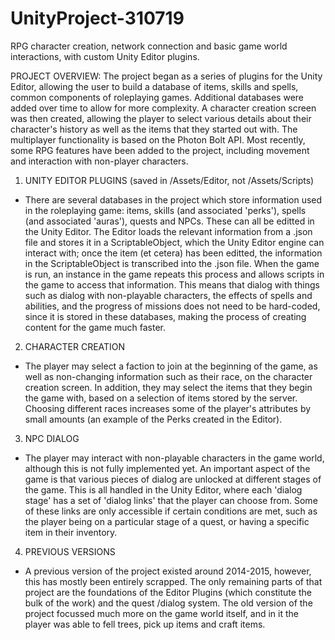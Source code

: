 # UnityProject-310719
RPG character creation, network connection and basic game world interactions, with custom Unity Editor plugins.

PROJECT OVERVIEW:
The project began as a series of plugins for the Unity Editor, allowing the user to build a database of items,
skills and spells, common components of roleplaying games. Additional databases were added over time to allow
for more complexity. A character creation screen was then created, allowing the player to select various details
about their character's history as well as the items that they started out with. The multiplayer functionality 
is based on the Photon Bolt API. Most recently, some RPG features have been added to the project, including 
movement and interaction with non-player characters.

1. UNITY EDITOR PLUGINS (saved in /Assets/Editor, not /Assets/Scripts)
- There are several databases in the project which store information used in the roleplaying game: items, skills
(and associated 'perks'), spells (and associated 'auras'), quests and NPCs. These can all be editted in the
Unity Editor. The Editor loads the relevant information from a .json file and stores it in a ScriptableObject,
which the Unity Editor engine can interact with; once the item (et cetera) has been editted, the information in
the ScriptableObject is transcribed into the .json file. When the game is run, an instance in the game repeats
this process and allows scripts in the game to access that information. This means that dialog with things such 
as dialog with non-playable characters, the effects of spells and abilities, and the progress of missions does 
not need to be hard-coded, since it is stored in these databases, making the process of creating content for
the game much faster.

2. CHARACTER CREATION
- The player may select a faction to join at the beginning of the game, as well as non-changing information such 
as their race, on the character creation screen. In addition, they may select the items that they begin the
game with, based on a selection of items stored by the server. Choosing different races increases some of the 
player's attributes by small amounts (an example of the Perks created in the Editor).

3. NPC DIALOG
- The player may interact with non-playable characters in the game world, although this is not fully implemented
yet. An important aspect of the game is that various pieces of dialog are unlocked at different stages of the
game. This is all handled in the Unity Editor, where each 'dialog stage' has a set of 'dialog links' that the
player can choose from. Some of these links are only accessible if certain conditions are met, such as the
player being on a particular stage of a quest, or having a specific item in their inventory.

4. PREVIOUS VERSIONS
- A previous version of the project existed around 2014-2015, however, this has mostly been entirely scrapped. The
only remaining parts of that project are the foundations of the Editor Plugins (which constitute the bulk of the
work) and the quest /dialog system. The old version of the project focussed much more on the game world itself, 
and in it the player was able to fell trees, pick up items and craft items.
